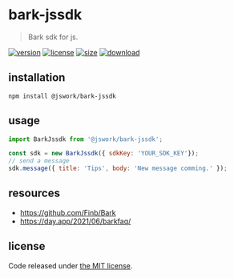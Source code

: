 # bark-jssdk
> Bark sdk for js.

[![version][version-image]][version-url]
[![license][license-image]][license-url]
[![size][size-image]][size-url]
[![download][download-image]][download-url]

## installation
```shell
npm install @jswork/bark-jssdk
```

## usage
```js
import BarkJssdk from '@jswork/bark-jssdk';

const sdk = new BarkJssdk({ sdkKey: 'YOUR_SDK_KEY'});
// send a message
sdk.message({ title: 'Tips', body: 'New message comming.' });
```

## resources
- https://github.com/Finb/Bark
- https://day.app/2021/06/barkfaq/

## license
Code released under [the MIT license](https://github.com/afeiship/bark-jssdk/blob/master/LICENSE.txt).

[version-image]: https://img.shields.io/npm/v/@jswork/bark-jssdk
[version-url]: https://npmjs.org/package/@jswork/bark-jssdk

[license-image]: https://img.shields.io/npm/l/@jswork/bark-jssdk
[license-url]: https://github.com/afeiship/bark-jssdk/blob/master/LICENSE.txt

[size-image]: https://img.shields.io/bundlephobia/minzip/@jswork/bark-jssdk
[size-url]: https://github.com/afeiship/bark-jssdk/blob/master/dist/bark-jssdk.min.js

[download-image]: https://img.shields.io/npm/dm/@jswork/bark-jssdk
[download-url]: https://www.npmjs.com/package/@jswork/bark-jssdk
